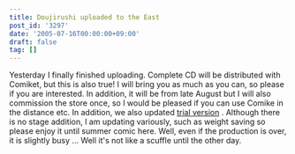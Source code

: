 ```yaml
---
title: Doujirushi uploaded to the East
post_id: '3297'
date: '2005-07-16T00:00:00+09:00'
draft: false
tag: []
---
```


Yesterday I finally finished uploading. Complete CD will be distributed with Comiket, but this is also true! I will bring you as much as you can, so please if you are interested. In addition, it will be from late August but I will also commission the store once, so I would be pleased if you can use Comike in the distance etc. In addition, we also updated [trial version](/!/thA/) . Although there is no stage addition, I am updating variously, such as weight saving so please enjoy it until summer comic here. Well, even if the production is over, it is slightly busy ... Well it's not like a scuffle until the other day.